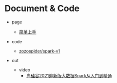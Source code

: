 
# Document & Code

- page
  - [简单上手](https://github.com/zozospider/note/blob/master/data-system/Flink/Flink-V1-简单上手.md)

- code
  - [zozospider/spark-v1](https://github.com/zozospider/spark-v1)

- out
  - video
    - [尚硅谷2021迎新版大数据Spark从入门到精通](https://www.bilibili.com/video/BV11A411L7CK)
